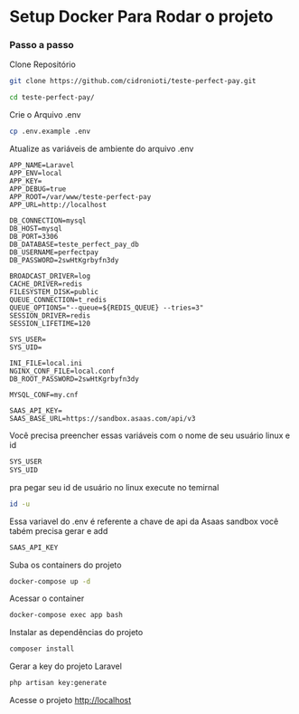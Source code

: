 
# Setup Docker Para Rodar o projeto

### Passo a passo
Clone Repositório
```sh
git clone https://github.com/cidronioti/teste-perfect-pay.git
```

```sh
cd teste-perfect-pay/
```


Crie o Arquivo .env
```sh
cp .env.example .env
```


Atualize as variáveis de ambiente do arquivo .env
```dosini
APP_NAME=Laravel
APP_ENV=local
APP_KEY=
APP_DEBUG=true
APP_ROOT=/var/www/teste-perfect-pay
APP_URL=http://localhost

DB_CONNECTION=mysql
DB_HOST=mysql
DB_PORT=3306
DB_DATABASE=teste_perfect_pay_db
DB_USERNAME=perfectpay
DB_PASSWORD=2swHtKgrbyfn3dy

BROADCAST_DRIVER=log
CACHE_DRIVER=redis
FILESYSTEM_DISK=public
QUEUE_CONNECTION=t_redis
QUEUE_OPTIONS="--queue=${REDIS_QUEUE} --tries=3"
SESSION_DRIVER=redis
SESSION_LIFETIME=120

SYS_USER=
SYS_UID=

INI_FILE=local.ini
NGINX_CONF_FILE=local.conf
DB_ROOT_PASSWORD=2swHtKgrbyfn3dy

MYSQL_CONF=my.cnf

SAAS_API_KEY=
SAAS_BASE_URL=https://sandbox.asaas.com/api/v3
```

Você precisa preencher essas variáveis com o nome de seu usuário linux e id
```sh
SYS_USER
SYS_UID
```

pra pegar seu id de usuário no linux execute no temirnal
```sh
id -u
```
Essa variavel do .env é referente a chave de api da Asaas sandbox você tabém precisa gerar e add
```sh
SAAS_API_KEY
```

Suba os containers do projeto
```sh
docker-compose up -d
```


Acessar o container
```sh
docker-compose exec app bash
```


Instalar as dependências do projeto
```sh
composer install
```


Gerar a key do projeto Laravel
```sh
php artisan key:generate
```


Acesse o projeto
[http://localhost](http://localhost)
